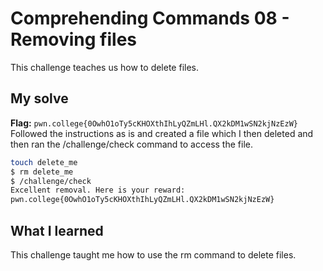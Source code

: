 # Comprehending Commands 08 - Removing files
This challenge teaches us how to delete files.

## My solve
**Flag:** `pwn.college{0OwhO1oTy5cKHOXthIhLyQZmLHl.QX2kDM1wSN2kjNzEzW}`
Followed the instructions as is and created a file which I then deleted and then ran the /challenge/check command to access the file.
```bash
touch delete_me
$ rm delete_me
$ /challenge/check
Excellent removal. Here is your reward:
pwn.college{0OwhO1oTy5cKHOXthIhLyQZmLHl.QX2kDM1wSN2kjNzEzW}
```

## What I learned 
This challenge taught me how to use the rm command to delete files.
